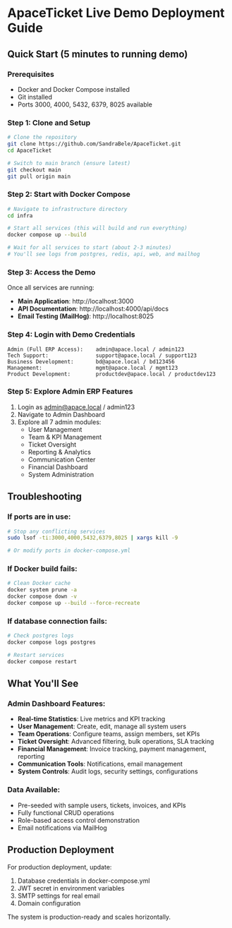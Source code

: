 # ApaceTicket Live Demo Deployment Guide

## Quick Start (5 minutes to running demo)

### Prerequisites
- Docker and Docker Compose installed
- Git installed
- Ports 3000, 4000, 5432, 6379, 8025 available

### Step 1: Clone and Setup
```bash
# Clone the repository
git clone https://github.com/SandraBele/ApaceTicket.git
cd ApaceTicket

# Switch to main branch (ensure latest)
git checkout main
git pull origin main
```

### Step 2: Start with Docker Compose
```bash
# Navigate to infrastructure directory
cd infra

# Start all services (this will build and run everything)
docker compose up --build

# Wait for all services to start (about 2-3 minutes)
# You'll see logs from postgres, redis, api, web, and mailhog
```

### Step 3: Access the Demo
Once all services are running:

- **Main Application**: http://localhost:3000
- **API Documentation**: http://localhost:4000/api/docs  
- **Email Testing (MailHog)**: http://localhost:8025

### Step 4: Login with Demo Credentials
```
Admin (Full ERP Access):    admin@apace.local / admin123
Tech Support:               support@apace.local / support123  
Business Development:       bd@apace.local / bd123456
Management:                 mgmt@apace.local / mgmt123
Product Development:        productdev@apace.local / productdev123
```

### Step 5: Explore Admin ERP Features
1. Login as admin@apace.local / admin123
2. Navigate to Admin Dashboard
3. Explore all 7 admin modules:
   - User Management
   - Team & KPI Management  
   - Ticket Oversight
   - Reporting & Analytics
   - Communication Center
   - Financial Dashboard
   - System Administration

## Troubleshooting

### If ports are in use:
```bash
# Stop any conflicting services
sudo lsof -ti:3000,4000,5432,6379,8025 | xargs kill -9

# Or modify ports in docker-compose.yml
```

### If Docker build fails:
```bash
# Clean Docker cache
docker system prune -a
docker compose down -v
docker compose up --build --force-recreate
```

### If database connection fails:
```bash
# Check postgres logs
docker compose logs postgres

# Restart services
docker compose restart
```

## What You'll See

### Admin Dashboard Features:
- **Real-time Statistics**: Live metrics and KPI tracking
- **User Management**: Create, edit, manage all system users
- **Team Operations**: Configure teams, assign members, set KPIs
- **Ticket Oversight**: Advanced filtering, bulk operations, SLA tracking
- **Financial Management**: Invoice tracking, payment management, reporting
- **Communication Tools**: Notifications, email management
- **System Controls**: Audit logs, security settings, configurations

### Data Available:
- Pre-seeded with sample users, tickets, invoices, and KPIs
- Fully functional CRUD operations
- Role-based access control demonstration
- Email notifications via MailHog

## Production Deployment

For production deployment, update:
1. Database credentials in docker-compose.yml
2. JWT secret in environment variables  
3. SMTP settings for real email
4. Domain configuration

The system is production-ready and scales horizontally.